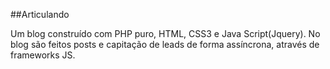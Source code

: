 ##Articulando

Um blog construído com PHP puro, HTML, CSS3 e Java Script(Jquery). No blog são feitos posts e capitação de leads de forma assíncrona, através de frameworks JS.
